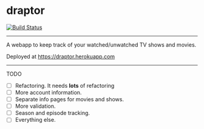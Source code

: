 # draptor
[![Build Status](https://travis-ci.org/dumptyd/draptor.svg?branch=master)](https://travis-ci.org/dumptyd/draptor)
***
A webapp to keep track of your watched/unwatched TV shows and movies.

Deployed at https://draptor.herokuapp.com

***

TODO
- [ ] Refactoring. It needs **lots** of refactoring
- [ ] More account information.
- [ ] Separate info pages for movies and shows.
- [ ] More validation. 
- [ ] Season and episode tracking.
- [ ] Everything else.
